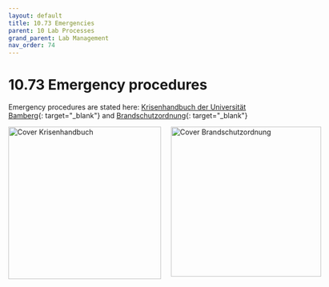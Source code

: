 ```yaml
---
layout: default
title: 10.73 Emergencies
parent: 10 Lab Processes
grand_parent: Lab Management
nav_order: 74
---
```


# 10.73 Emergency procedures

Emergency procedures are stated here: [Krisenhandbuch der Universität Bamberg](https://www.uni-bamberg.de/sicherheit/krisenhandbuch/){: target="_blank"} and [Brandschutzordnung](https://www.uni-bamberg.de/fileadmin/www.abt-studium/Rechtsvorschriften/3Liegenschaften/Brandschutzordnung/Brandschutzordnung.pdf){: target="_blank"}

<div style="display: flex; gap: 20px;">
  <a href="https://www.uni-bamberg.de/sicherheit/krisenhandbuch/" target="_blank" rel="noopener noreferrer">
    <img src="{{ site.baseurl }}/assets/images/Cover_Krisenhandbuch.jpg" alt="Cover Krisenhandbuch" width="305">
  </a>
  
  <a href="https://www.uni-bamberg.de/fileadmin/www.abt-studium/Rechtsvorschriften/3Liegenschaften/Brandschutzordnung/Brandschutzordnung.pdf" target="_blank" rel="noopener noreferrer">
    <img src="{{ site.baseurl }}/assets/images/Cover_Brandschutzordnung.jpg" alt="Cover Brandschutzordnung" width="300">
  </a>
</div>
